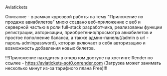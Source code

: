 Aviatickets

Описание - в рамках курсовой работы на тему "Приложение по продаже авиабилетов" мною создано веб-приложение с веб и серверной частью в роли full-stack разработчика,
реализованы функции регистрации, авторизации, приобретения/просмотра авиабилетов и простое пополнение баланса, а также админ-панель(/admin в url - пароль adminpassword),
которая включает в себя авторизацию и возможность добавления новых билетов.

!!!Приложение находится в открытом доступе на хостинге Render по ссылке - https://aviatickets-sot0.onrender.com (Загрузка может занимать несколько минут из-за тарифного плана Free)!!!
